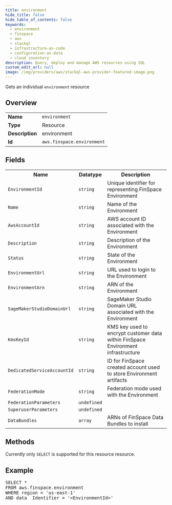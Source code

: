 ```yaml
---
title: environment
hide_title: false
hide_table_of_contents: false
keywords:
  - environment
  - finspace
  - aws
  - stackql
  - infrastructure-as-code
  - configuration-as-data
  - cloud inventory
description: Query, deploy and manage AWS resources using SQL
custom_edit_url: null
image: /img/providers/aws/stackql-aws-provider-featured-image.png
---
```

Gets an individual <code>environment</code> resource

## Overview
<table><tbody>
<tr><td><b>Name</b></td><td><code>environment</code></td></tr>
<tr><td><b>Type</b></td><td>Resource</td></tr>
<tr><td><b>Description</b></td><td>environment</td></tr>
<tr><td><b>Id</b></td><td><code>aws.finspace.environment</code></td></tr>
</tbody></table>

## Fields
<table><tbody>
<tr><th>Name</th><th>Datatype</th><th>Description</th></tr>
<tr><td><code>EnvironmentId</code></td><td><code>string</code></td><td>Unique identifier for representing FinSpace Environment</td></tr>
<tr><td><code>Name</code></td><td><code>string</code></td><td>Name of the Environment</td></tr>
<tr><td><code>AwsAccountId</code></td><td><code>string</code></td><td>AWS account ID associated with the Environment</td></tr>
<tr><td><code>Description</code></td><td><code>string</code></td><td>Description of the Environment</td></tr>
<tr><td><code>Status</code></td><td><code>string</code></td><td>State of the Environment</td></tr>
<tr><td><code>EnvironmentUrl</code></td><td><code>string</code></td><td>URL used to login to the Environment</td></tr>
<tr><td><code>EnvironmentArn</code></td><td><code>string</code></td><td>ARN of the Environment</td></tr>
<tr><td><code>SageMakerStudioDomainUrl</code></td><td><code>string</code></td><td>SageMaker Studio Domain URL associated with the Environment</td></tr>
<tr><td><code>KmsKeyId</code></td><td><code>string</code></td><td>KMS key used to encrypt customer data within FinSpace Environment infrastructure</td></tr>
<tr><td><code>DedicatedServiceAccountId</code></td><td><code>string</code></td><td>ID for FinSpace created account used to store Environment artifacts</td></tr>
<tr><td><code>FederationMode</code></td><td><code>string</code></td><td>Federation mode used with the Environment</td></tr>
<tr><td><code>FederationParameters</code></td><td><code>undefined</code></td><td></td></tr>
<tr><td><code>SuperuserParameters</code></td><td><code>undefined</code></td><td></td></tr>
<tr><td><code>DataBundles</code></td><td><code>array</code></td><td>ARNs of FinSpace Data Bundles to install</td></tr>

</tbody></table>

## Methods
Currently only <code>SELECT</code> is supported for this resource resource.

## Example
<pre>
SELECT *<br/>FROM aws.finspace.environment<br/>WHERE region = 'us-east-1'<br/>AND data__Identifier = '&lt;EnvironmentId&gt;'
</pre>
